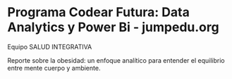 # Programa Codear Futura: Data Analytics y Power Bi - jumpedu.org

Equipo SALUD INTEGRATIVA

Reporte sobre la obesidad: un enfoque analítico para entender el equilibrio entre mente cuerpo y ambiente.
